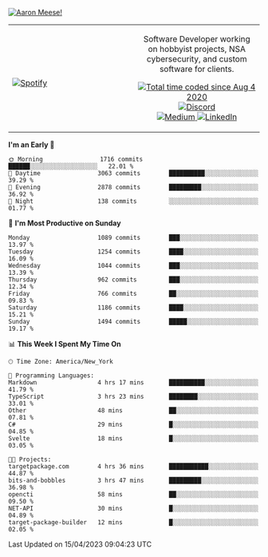 [![Aaron Meese!](https://user-images.githubusercontent.com/17814535/88975338-a2aabf00-d27f-11ea-963f-8a19608716b4.png)](https://github.com/ajmeese7/readme-ascii "README ASCII")

<!-- Modified from project here: https://github.com/novatorem/novatorem -->
<table width="100%">
  <tr>
  <td width="50%">

&nbsp; <br> [![Spotify](https://ajmeese7.vercel.app/api/spotify)](https://open.spotify.com/user/ajmeese)

  </td>
  <td width="50%">
    <p align="center">
    Software Developer working on hobbyist projects, NSA cybersecurity, and custom software for clients.
    </p>
    <p align="center">
      <a href="https://wakatime.com/@f726891d-3b02-46cd-9b60-e8c59f9e2b14">
        <img src="https://wakatime.com/badge/user/f726891d-3b02-46cd-9b60-e8c59f9e2b14.svg" alt="Total time coded since Aug 4 2020" title="WakaTime" />
      </a>
      <a href="http://link.aaronmeese.com/discord">
        <img src="https://img.shields.io/badge/discord-ajmeese7%234835-369?style=flat-square&logo=discord&logoColor=white&color=purple" alt="Discord" title="Discord">
      </a>
      <br />
      <a href="https://link.aaronmeese.com/medium">
        <img src="https://img.shields.io/badge/medium-ajmeese7-1DB954?style=flat-square&logo=medium&logoColor=white" alt="Medium" title="Medium">
      </a>
      <a href="https://link.aaronmeese.com/linkedin">
        <img src="https://img.shields.io/badge/linkedIn-aaronmeese-1DB954?style=flat-square&logo=linkedin&logoColor=white&color=blue" alt="LinkedIn" title="LinkedIn">
      </a>
    </p>
  </td>

</table>

[//]: <> (The `&nbsp;` is to have Aphelion take up more space)

<!--START_SECTION:waka-->
**I'm an Early 🐤** 

```text
🌞 Morning                1716 commits        ██████░░░░░░░░░░░░░░░░░░░   22.01 % 
🌆 Daytime                3063 commits        ██████████░░░░░░░░░░░░░░░   39.29 % 
🌃 Evening                2878 commits        █████████░░░░░░░░░░░░░░░░   36.92 % 
🌙 Night                  138 commits         ░░░░░░░░░░░░░░░░░░░░░░░░░   01.77 % 
```
📅 **I'm Most Productive on Sunday** 

```text
Monday                   1089 commits        ███░░░░░░░░░░░░░░░░░░░░░░   13.97 % 
Tuesday                  1254 commits        ████░░░░░░░░░░░░░░░░░░░░░   16.09 % 
Wednesday                1044 commits        ███░░░░░░░░░░░░░░░░░░░░░░   13.39 % 
Thursday                 962 commits         ███░░░░░░░░░░░░░░░░░░░░░░   12.34 % 
Friday                   766 commits         ██░░░░░░░░░░░░░░░░░░░░░░░   09.83 % 
Saturday                 1186 commits        ████░░░░░░░░░░░░░░░░░░░░░   15.21 % 
Sunday                   1494 commits        █████░░░░░░░░░░░░░░░░░░░░   19.17 % 
```


📊 **This Week I Spent My Time On** 

```text
🕑︎ Time Zone: America/New_York

💬 Programming Languages: 
Markdown                 4 hrs 17 mins       ██████████░░░░░░░░░░░░░░░   41.79 % 
TypeScript               3 hrs 23 mins       ████████░░░░░░░░░░░░░░░░░   33.01 % 
Other                    48 mins             ██░░░░░░░░░░░░░░░░░░░░░░░   07.81 % 
C#                       29 mins             █░░░░░░░░░░░░░░░░░░░░░░░░   04.85 % 
Svelte                   18 mins             █░░░░░░░░░░░░░░░░░░░░░░░░   03.05 % 

🐱‍💻 Projects: 
targetpackage.com        4 hrs 36 mins       ███████████░░░░░░░░░░░░░░   44.87 % 
bits-and-bobbles         3 hrs 47 mins       █████████░░░░░░░░░░░░░░░░   36.98 % 
opencti                  58 mins             ██░░░░░░░░░░░░░░░░░░░░░░░   09.50 % 
NET-API                  30 mins             █░░░░░░░░░░░░░░░░░░░░░░░░   04.89 % 
target-package-builder   12 mins             █░░░░░░░░░░░░░░░░░░░░░░░░   02.05 % 
```


 Last Updated on 15/04/2023 09:04:23 UTC
<!--END_SECTION:waka-->
